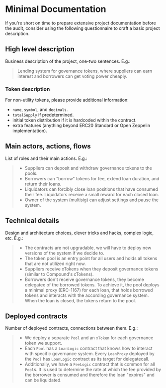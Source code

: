# Minimal Documentation

If you're short on time to prepare extensive project documentation before the audit, consider using the following questionnaire to craft a basic project description.

## High level description

Business description of the project, one-two sentences. E.g.:

> Lending system for governance tokens, where suppliers can earn interest and borrowers can get voting power cheaply.

### Token description

For non-utility tokens, please provide additional information:

* `name`, `symbol`, and `decimals`.
* `totalSupply` if predetermined.
* initial token distribution if it is hardcoded within the contract.
* extra features (anything beyond ERC20 Standard or Open Zeppelin implementation).

## Main actors, actions, flows

List of roles and their main actions. E.g.:

> * Suppliers can deposit and withdraw governance tokens to the pools.
> * Borrowers can "borrow" tokens for fee, extend loan duration, and return their loans.
> * Liquidators can forcibly close loan positions that have consumed their fee. Liquidators receive a small reward for each closed loan.
> * Owner of the system (multisig) can adjust settings and pause the system.

## Technical details

Design and architecture choices, clever tricks and hacks, complex logic, etc. E.g.:

> * The contracts are not upgradable, we will have to deploy new versions of the system if we decide to.
> * The token pool is an entry point for all users and holds all tokens that are not utilized right now.
> * Suppliers receive xTokens when they deposit governance tokens (similar to Compound's cTokens).
> * Borrowers don't receive governance tokens, they become delegatee of the borrowed tokens. To achieve it, the pool deploys a minimal proxy (ERC-1167) for each loan, that holds borrowed tokens and interacts with the according governance system. When the loan is closed, the tokens return to the pool.

## Deployed contracts

Number of deployed contracts, connections between them. E.g.:

> * We deploy a separate `Pool` and an `xToken` for each governance token we support.
> * Each `Pool` has a `LoanLogic` contract that knows how to interact with specific governance system. Every `LoanProxy` deployed by the `Pool` has `LoanLogic` contract as its target for delegatecall.
> * Additionally, we have a `FeeLogic` contract that is common for all `Pool`s. It is used to determine the rate at which the fee provided by the borrower is consumed and therefore the loan "expires" and can be liquidated.

<!-- markdownlint-disable-file MD013 -->
<!-- markdownlint-configure-file { "MD007": { "indent": 4 } } -->
